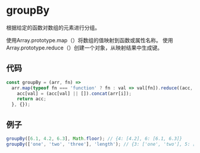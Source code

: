 # groupBy

根据给定的函数对数组的元素进行分组。

使用Array.prototype.map（）将数组的值映射到函数或属性名称。
使用Array.prototype.reduce（）创建一个对象，从映射结果中生成键。

## 代码

```js
const groupBy = (arr, fn) =>
  arr.map(typeof fn === 'function' ? fn : val => val[fn]).reduce((acc, val, i) => {
    acc[val] = (acc[val] || []).concat(arr[i]);
    return acc;
  }, {});
```

## 例子

```js
groupBy([6.1, 4.2, 6.3], Math.floor); // {4: [4.2], 6: [6.1, 6.3]}
groupBy(['one', 'two', 'three'], 'length'); // {3: ['one', 'two'], 5: ['three']}
```
